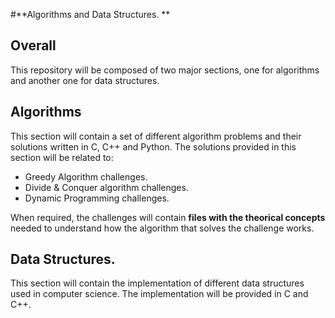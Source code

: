 #**Algorithms and Data Structures. **

## Overall

This repository will be composed of two major sections, one for algorithms and another one for data structures.

## Algorithms

This section will contain a set of different algorithm problems and their solutions written in C, C++ and Python.
The solutions provided in this section will be related to:

* Greedy Algorithm challenges.
* Divide & Conquer algorithm challenges.
* Dynamic Programming challenges.

When required, the challenges will contain **files with the theorical concepts** needed to understand how the algorithm that solves the challenge works.


## Data Structures.

This section will contain the implementation of different data structures used in computer science.
The implementation will be provided in C and C++.

